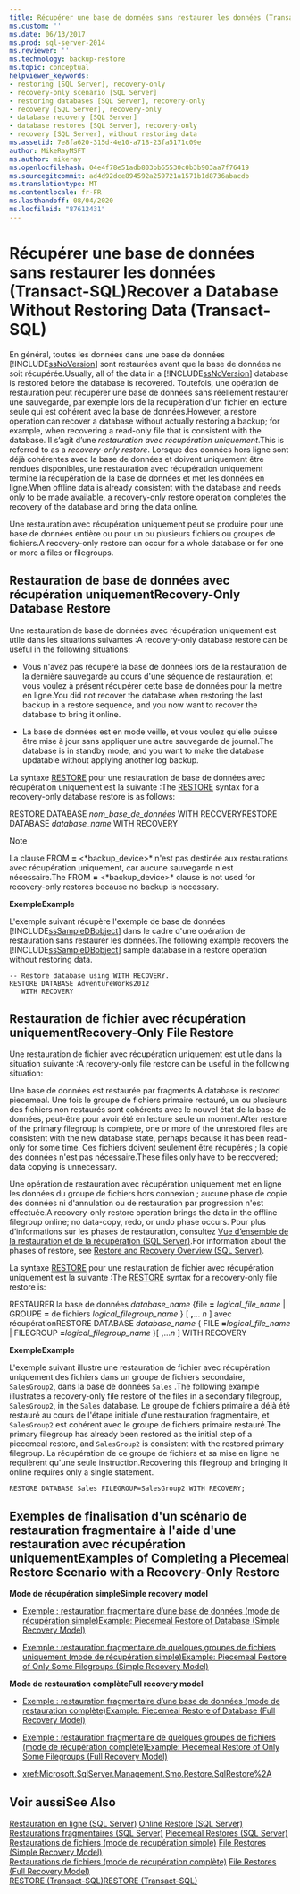 ```yaml
---
title: Récupérer une base de données sans restaurer les données (Transact-SQL) | Microsoft Docs
ms.custom: ''
ms.date: 06/13/2017
ms.prod: sql-server-2014
ms.reviewer: ''
ms.technology: backup-restore
ms.topic: conceptual
helpviewer_keywords:
- restoring [SQL Server], recovery-only
- recovery-only scenario [SQL Server]
- restoring databases [SQL Server], recovery-only
- recovery [SQL Server], recovery-only
- database recovery [SQL Server]
- database restores [SQL Server], recovery-only
- recovery [SQL Server], without restoring data
ms.assetid: 7e8fa620-315d-4e10-a718-23fa5171c09e
author: MikeRayMSFT
ms.author: mikeray
ms.openlocfilehash: 04e4f78e51adb803bb65530c0b3b903aa7f76419
ms.sourcegitcommit: ad4d92dce894592a259721a1571b1d8736abacdb
ms.translationtype: MT
ms.contentlocale: fr-FR
ms.lasthandoff: 08/04/2020
ms.locfileid: "87612431"
---
```

# <a name="recover-a-database-without-restoring-data-transact-sql"></a><span data-ttu-id="7a26e-102">Récupérer une base de données sans restaurer les données (Transact-SQL)</span><span class="sxs-lookup"><span data-stu-id="7a26e-102">Recover a Database Without Restoring Data (Transact-SQL)</span></span>
  <span data-ttu-id="7a26e-103">En général, toutes les données dans une base de données [!INCLUDE[ssNoVersion](../../includes/ssnoversion-md.md)] sont restaurées avant que la base de données ne soit récupérée.</span><span class="sxs-lookup"><span data-stu-id="7a26e-103">Usually, all of the data in a [!INCLUDE[ssNoVersion](../../includes/ssnoversion-md.md)] database is restored before the database is recovered.</span></span> <span data-ttu-id="7a26e-104">Toutefois, une opération de restauration peut récupérer une base de données sans réellement restaurer une sauvegarde, par exemple lors de la récupération d'un fichier en lecture seule qui est cohérent avec la base de données.</span><span class="sxs-lookup"><span data-stu-id="7a26e-104">However, a restore operation can recover a database without actually restoring a backup; for example, when recovering a read-only file that is consistent with the database.</span></span> <span data-ttu-id="7a26e-105">Il s’agit d’une *restauration avec récupération uniquement*.</span><span class="sxs-lookup"><span data-stu-id="7a26e-105">This is referred to as a *recovery-only restore*.</span></span> <span data-ttu-id="7a26e-106">Lorsque des données hors ligne sont déjà cohérentes avec la base de données et doivent uniquement être rendues disponibles, une restauration avec récupération uniquement termine la récupération de la base de données et met les données en ligne.</span><span class="sxs-lookup"><span data-stu-id="7a26e-106">When offline data is already consistent with the database and needs only to be made available, a recovery-only restore operation completes the recovery of the database and bring the data online.</span></span>  
  
 <span data-ttu-id="7a26e-107">Une restauration avec récupération uniquement peut se produire pour une base de données entière ou pour un ou plusieurs fichiers ou groupes de fichiers.</span><span class="sxs-lookup"><span data-stu-id="7a26e-107">A recovery-only restore can occur for a whole database or for one or more a files or filegroups.</span></span>  
  
## <a name="recovery-only-database-restore"></a><span data-ttu-id="7a26e-108">Restauration de base de données avec récupération uniquement</span><span class="sxs-lookup"><span data-stu-id="7a26e-108">Recovery-Only Database Restore</span></span>  
 <span data-ttu-id="7a26e-109">Une restauration de base de données avec récupération uniquement est utile dans les situations suivantes :</span><span class="sxs-lookup"><span data-stu-id="7a26e-109">A recovery-only database restore can be useful in the following situations:</span></span>  
  
-   <span data-ttu-id="7a26e-110">Vous n'avez pas récupéré la base de données lors de la restauration de la dernière sauvegarde au cours d'une séquence de restauration, et vous voulez à présent récupérer cette base de données pour la mettre en ligne.</span><span class="sxs-lookup"><span data-stu-id="7a26e-110">You did not recover the database when restoring the last backup in a restore sequence, and you now want to recover the database to bring it online.</span></span>  
  
-   <span data-ttu-id="7a26e-111">La base de données est en mode veille, et vous voulez qu'elle puisse être mise à jour sans appliquer une autre sauvegarde de journal.</span><span class="sxs-lookup"><span data-stu-id="7a26e-111">The database is in standby mode, and you want to make the database updatable without applying another log backup.</span></span>  
  
 <span data-ttu-id="7a26e-112">La syntaxe [RESTORE](/sql/t-sql/statements/restore-statements-transact-sql) pour une restauration de base de données avec récupération uniquement est la suivante :</span><span class="sxs-lookup"><span data-stu-id="7a26e-112">The [RESTORE](/sql/t-sql/statements/restore-statements-transact-sql) syntax for a recovery-only database restore is as follows:</span></span>  
  
 <span data-ttu-id="7a26e-113">RESTORE DATABASE *nom_base_de_données* WITH RECOVERY</span><span class="sxs-lookup"><span data-stu-id="7a26e-113">RESTORE DATABASE *database_name* WITH RECOVERY</span></span>  
  
> [!NOTE]  
>  <span data-ttu-id="7a26e-114">La clause FROM **=** \<*backup_device>\* n'est pas destinée aux restaurations avec récupération uniquement, car aucune sauvegarde n'est nécessaire.</span><span class="sxs-lookup"><span data-stu-id="7a26e-114">The FROM **=** \<*backup_device>\* clause is not used for recovery-only restores because no backup is necessary.</span></span>  
  
 <span data-ttu-id="7a26e-115">**Exemple**</span><span class="sxs-lookup"><span data-stu-id="7a26e-115">**Example**</span></span>  
  
 <span data-ttu-id="7a26e-116">L'exemple suivant récupère l'exemple de base de données [!INCLUDE[ssSampleDBobject](../../includes/sssampledbobject-md.md)] dans le cadre d'une opération de restauration sans restaurer les données.</span><span class="sxs-lookup"><span data-stu-id="7a26e-116">The following example recovers the [!INCLUDE[ssSampleDBobject](../../includes/sssampledbobject-md.md)] sample database in a restore operation without restoring data.</span></span>  
  
```  
-- Restore database using WITH RECOVERY.  
RESTORE DATABASE AdventureWorks2012  
   WITH RECOVERY  
```  
  
## <a name="recovery-only-file-restore"></a><span data-ttu-id="7a26e-117">Restauration de fichier avec récupération uniquement</span><span class="sxs-lookup"><span data-stu-id="7a26e-117">Recovery-Only File Restore</span></span>  
 <span data-ttu-id="7a26e-118">Une restauration de fichier avec récupération uniquement est utile dans la situation suivante :</span><span class="sxs-lookup"><span data-stu-id="7a26e-118">A recovery-only file restore can be useful in the following situation:</span></span>  
  
 <span data-ttu-id="7a26e-119">Une base de données est restaurée par fragments.</span><span class="sxs-lookup"><span data-stu-id="7a26e-119">A database is restored piecemeal.</span></span> <span data-ttu-id="7a26e-120">Une fois le groupe de fichiers primaire restauré, un ou plusieurs des fichiers non restaurés sont cohérents avec le nouvel état de la base de données, peut-être pour avoir été en lecture seule un moment.</span><span class="sxs-lookup"><span data-stu-id="7a26e-120">After restore of the primary filegroup is complete, one or more of the unrestored files are consistent with the new database state, perhaps because it has been read-only for some time.</span></span> <span data-ttu-id="7a26e-121">Ces fichiers doivent seulement être récupérés ; la copie des données n'est pas nécessaire.</span><span class="sxs-lookup"><span data-stu-id="7a26e-121">These files only have to be recovered; data copying is unnecessary.</span></span>  
  
 <span data-ttu-id="7a26e-122">Une opération de restauration avec récupération uniquement met en ligne les données du groupe de fichiers hors connexion ; aucune phase de copie des données ni d'annulation ou de restauration par progression n'est effectuée.</span><span class="sxs-lookup"><span data-stu-id="7a26e-122">A recovery-only restore operation brings the data in the offline filegroup online; no data-copy, redo, or undo phase occurs.</span></span> <span data-ttu-id="7a26e-123">Pour plus d’informations sur les phases de restauration, consultez [Vue d’ensemble de la restauration et de la récupération &#40;SQL Server&#41;](restore-and-recovery-overview-sql-server.md).</span><span class="sxs-lookup"><span data-stu-id="7a26e-123">For information about the phases of restore, see [Restore and Recovery Overview &#40;SQL Server&#41;](restore-and-recovery-overview-sql-server.md).</span></span>  
  
 <span data-ttu-id="7a26e-124">La syntaxe [RESTORE](/sql/t-sql/statements/restore-statements-transact-sql) pour une restauration de fichier avec récupération uniquement est la suivante :</span><span class="sxs-lookup"><span data-stu-id="7a26e-124">The [RESTORE](/sql/t-sql/statements/restore-statements-transact-sql) syntax for a recovery-only file restore is:</span></span>  
  
 <span data-ttu-id="7a26e-125">RESTAURER la base de données *database_name* {file **=** _logical_file_name_ | GROUPE **=** de fichiers _logical_filegroup_name_ } [ **,**... *n* ] avec récupération</span><span class="sxs-lookup"><span data-stu-id="7a26e-125">RESTORE DATABASE *database_name* { FILE **=**_logical_file_name_ | FILEGROUP **=**_logical_filegroup_name_ }[ **,**...*n* ] WITH RECOVERY</span></span>  
  
 <span data-ttu-id="7a26e-126">**Exemple**</span><span class="sxs-lookup"><span data-stu-id="7a26e-126">**Example**</span></span>  
  
 <span data-ttu-id="7a26e-127">L'exemple suivant illustre une restauration de fichier avec récupération uniquement des fichiers dans un groupe de fichiers secondaire, `SalesGroup2`, dans la base de données `Sales` .</span><span class="sxs-lookup"><span data-stu-id="7a26e-127">The following example illustrates a recovery-only file restore of the files in a secondary filegroup, `SalesGroup2`, in the `Sales` database.</span></span> <span data-ttu-id="7a26e-128">Le groupe de fichiers primaire a déjà été restauré au cours de l'étape initiale d'une restauration fragmentaire, et `SalesGroup2` est cohérent avec le groupe de fichiers primaire restauré.</span><span class="sxs-lookup"><span data-stu-id="7a26e-128">The primary filegroup has already been restored as the initial step of a piecemeal restore, and `SalesGroup2` is consistent with the restored primary filegroup.</span></span> <span data-ttu-id="7a26e-129">La récupération de ce groupe de fichiers et sa mise en ligne ne requièrent qu'une seule instruction.</span><span class="sxs-lookup"><span data-stu-id="7a26e-129">Recovering this filegroup and bringing it online requires only a single statement.</span></span>  
  
```  
RESTORE DATABASE Sales FILEGROUP=SalesGroup2 WITH RECOVERY;  
```  
  
## <a name="examples-of-completing-a-piecemeal-restore-scenario-with-a-recovery-only-restore"></a><span data-ttu-id="7a26e-130">Exemples de finalisation d'un scénario de restauration fragmentaire à l'aide d'une restauration avec récupération uniquement</span><span class="sxs-lookup"><span data-stu-id="7a26e-130">Examples of Completing a Piecemeal Restore Scenario with a Recovery-Only Restore</span></span>  
 <span data-ttu-id="7a26e-131">**Mode de récupération simple**</span><span class="sxs-lookup"><span data-stu-id="7a26e-131">**Simple recovery model**</span></span>  
  
-   [<span data-ttu-id="7a26e-132">Exemple : restauration fragmentaire d’une base de données &#40;mode de récupération simple&#41;</span><span class="sxs-lookup"><span data-stu-id="7a26e-132">Example: Piecemeal Restore of Database &#40;Simple Recovery Model&#41;</span></span>](example-piecemeal-restore-of-database-simple-recovery-model.md)  
  
-   [<span data-ttu-id="7a26e-133">Exemple : restauration fragmentaire de quelques groupes de fichiers uniquement &#40;mode de récupération simple&#41;</span><span class="sxs-lookup"><span data-stu-id="7a26e-133">Example: Piecemeal Restore of Only Some Filegroups &#40;Simple Recovery Model&#41;</span></span>](example-piecemeal-restore-of-only-some-filegroups-simple-recovery-model.md)  
  
 <span data-ttu-id="7a26e-134">**Mode de restauration complète**</span><span class="sxs-lookup"><span data-stu-id="7a26e-134">**Full recovery model**</span></span>  
  
-   [<span data-ttu-id="7a26e-135">Exemple : restauration fragmentaire d’une base de données &#40;mode de restauration complète&#41;</span><span class="sxs-lookup"><span data-stu-id="7a26e-135">Example: Piecemeal Restore of Database &#40;Full Recovery Model&#41;</span></span>](example-piecemeal-restore-of-database-full-recovery-model.md)  
  
-   [<span data-ttu-id="7a26e-136">Exemple : restauration fragmentaire de quelques groupes de fichiers &#40;mode de récupération complète&#41;</span><span class="sxs-lookup"><span data-stu-id="7a26e-136">Example: Piecemeal Restore of Only Some Filegroups &#40;Full Recovery Model&#41;</span></span>](example-piecemeal-restore-of-only-some-filegroups-full-recovery-model.md)  
  
-   <xref:Microsoft.SqlServer.Management.Smo.Restore.SqlRestore%2A>  
  
## <a name="see-also"></a><span data-ttu-id="7a26e-137">Voir aussi</span><span class="sxs-lookup"><span data-stu-id="7a26e-137">See Also</span></span>  
 <span data-ttu-id="7a26e-138">[Restauration en ligne &#40;SQL Server&#41;](online-restore-sql-server.md) </span><span class="sxs-lookup"><span data-stu-id="7a26e-138">[Online Restore &#40;SQL Server&#41;](online-restore-sql-server.md) </span></span>  
 <span data-ttu-id="7a26e-139">[Restaurations fragmentaires &#40;SQL Server&#41;](piecemeal-restores-sql-server.md) </span><span class="sxs-lookup"><span data-stu-id="7a26e-139">[Piecemeal Restores &#40;SQL Server&#41;](piecemeal-restores-sql-server.md) </span></span>  
 <span data-ttu-id="7a26e-140">[Restaurations de fichiers &#40;mode de récupération simple&#41;](file-restores-simple-recovery-model.md) </span><span class="sxs-lookup"><span data-stu-id="7a26e-140">[File Restores &#40;Simple Recovery Model&#41;](file-restores-simple-recovery-model.md) </span></span>  
 <span data-ttu-id="7a26e-141">[Restaurations de fichiers &#40;mode de récupération complète&#41;](file-restores-full-recovery-model.md) </span><span class="sxs-lookup"><span data-stu-id="7a26e-141">[File Restores &#40;Full Recovery Model&#41;](file-restores-full-recovery-model.md) </span></span>  
 [<span data-ttu-id="7a26e-142">RESTORE &#40;Transact-SQL&#41;</span><span class="sxs-lookup"><span data-stu-id="7a26e-142">RESTORE &#40;Transact-SQL&#41;</span></span>](/sql/t-sql/statements/restore-statements-transact-sql)  
  
  
